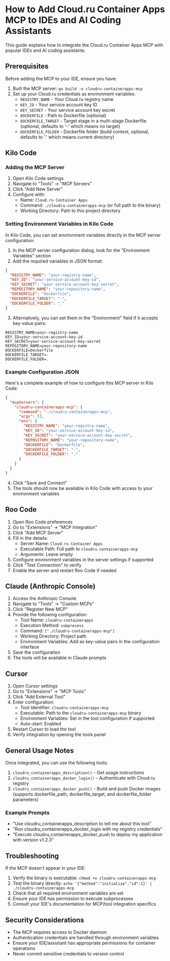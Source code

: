 # How to Add Cloud.ru Container Apps MCP to IDEs and AI Coding Assistants

This guide explains how to integrate the Cloud.ru Container Apps MCP with popular IDEs and AI coding assistants.

## Prerequisites

Before adding the MCP to your IDE, ensure you have:

1. Built the MCP server: `go build -o cloudru-containerapps-mcp`
2. Set up your Cloud.ru credentials as environment variables:
   - `REGISTRY_NAME` - Your Cloud.ru registry name
   - `KEY_ID` - Your service account key ID
   - `KEY_SECRET` - Your service account key secret
   - `DOCKERFILE` - Path to Dockerfile (optional)
   - `DOCKERFILE_TARGET` - Target stage in a multi-stage Dockerfile (optional, defaults to '-' which means no target)
   - `DOCKERFILE_FOLDER` - Dockerfile folder (build context, optional, defaults to '.' which means current directory)

## Kilo Code

### Adding the MCP Server

1. Open Kilo Code settings
2. Navigate to "Tools" → "MCP Servers"
3. Click "Add New Server"
4. Configure with:
   - Name: `Cloud.ru Container Apps`
   - Command: `./cloudru-containerapps-mcp` (or full path to the binary)
   - Working Directory: Path to this project directory

### Setting Environment Variables in Kilo Code

In Kilo Code, you can set environment variables directly in the MCP server configuration:

1. In the MCP server configuration dialog, look for the "Environment Variables" section
2. Add the required variables in JSON format:

```json
{
  "REGISTRY_NAME": "your-registry-name",
  "KEY_ID": "your-service-account-key-id",
  "KEY_SECRET": "your-service-account-key-secret",
  "REPOSITORY_NAME": "your-repository-name",
  "DOCKERFILE": "Dockerfile",
  "DOCKERFILE_TARGET": "-",
  "DOCKERFILE_FOLDER": "."
}
```

3. Alternatively, you can set them in the "Environment" field if it accepts key-value pairs:

```
REGISTRY_NAME=your-registry-name
KEY_ID=your-service-account-key-id
KEY_SECRET=your-service-account-key-secret
REPOSITORY_NAME=your-repository-name
DOCKERFILE=Dockerfile
DOCKERFILE_TARGET=-
DOCKERFILE_FOLDER=.
```

### Example Configuration JSON

Here's a complete example of how to configure this MCP server in Kilo Code:

```json
{
  "mcpServers": {
    "cloudru-containerapps-mcp": {
      "command": "./cloudru-containerapps-mcp",
      "args": [],
      "env": {
        "REGISTRY_NAME": "your-registry-name",
        "KEY_ID": "your-service-account-key-id",
        "KEY_SECRET": "your-service-account-key-secret",
        "REPOSITORY_NAME": "your-repository-name",
        "DOCKERFILE": "Dockerfile",
        "DOCKERFILE_TARGET": "-",
        "DOCKERFILE_FOLDER": "."
      }
    }
  }
}
```

4. Click "Save and Connect"
5. The tools should now be available in Kilo Code with access to your environment variables

## Roo Code

1. Open Roo Code preferences
2. Go to "Extensions" → "MCP Integration"
3. Click "Add MCP Server"
4. Fill in the details:
   - Server Name: `Cloud.ru Container Apps`
   - Executable Path: Full path to `cloudru-containerapps-mcp`
   - Arguments: Leave empty
5. Configure environment variables in the server settings if supported
6. Click "Test Connection" to verify
7. Enable the server and restart Roo Code if needed

## Claude (Anthropic Console)

1. Access the Anthropic Console
2. Navigate to "Tools" → "Custom MCPs"
3. Click "Register New MCP"
4. Provide the following configuration:
   - Tool Name: `cloudru-containerapps`
   - Execution Method: `subprocess`
   - Command: `["./cloudru-containerapps-mcp"]`
   - Working Directory: Project path
   - Environment Variables: Add as key-value pairs in the configuration interface
5. Save the configuration
6. The tools will be available in Claude prompts

## Cursor

1. Open Cursor settings
2. Go to "Extensions" → "MCP Tools"
3. Click "Add External Tool"
4. Enter configuration:
   - Tool Identifier: `cloudru-containerapps-mcp`
   - Executable: Path to the `cloudru-containerapps-mcp` binary
   - Environment Variables: Set in the tool configuration if supported
   - Auto-start: Enabled
5. Restart Cursor to load the tool
6. Verify integration by opening the tools panel

## General Usage Notes

Once integrated, you can use the following tools:

1. `cloudru_containerapps_description()` - Get usage instructions
2. `cloudru_containerapps_docker_login()` - Authenticate with Cloud.ru registry
3. `cloudru_containerapps_docker_push()` - Build and push Docker images (supports dockerfile_path, dockerfile_target, and dockerfile_folder parameters)

### Example Prompts

- "Use cloudru_containerapps_description to tell me about this tool"
- "Run cloudru_containerapps_docker_login with my registry credentials"
- "Execute cloudru_containerapps_docker_push to deploy my application with version v1.2.3"

## Troubleshooting

If the MCP doesn't appear in your IDE:

1. Verify the binary is executable: `chmod +x cloudru-containerapps-mcp`
2. Test the binary directly: `echo '{"method":"initialize","id":1}' | ./cloudru-containerapps-mcp`
3. Check that all required environment variables are set
4. Ensure your IDE has permission to execute subprocesses
5. Consult your IDE's documentation for MCP/tool integration specifics

## Security Considerations

- The MCP requires access to Docker daemon
- Authentication credentials are handled through environment variables
- Ensure your IDE/assistant has appropriate permissions for container operations
- Never commit sensitive credentials to version control